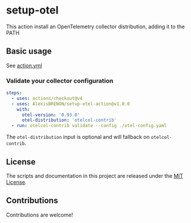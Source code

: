 # setup-otel

This action install an OpenTelemetry collector distribution, adding it to the
PATH

## Basic usage

See [action.yml](action.yml)

### Validate your collector configuration

```yaml
steps:
  - uses: actions/checkout@v4
  - uses: AlexisBRENON/setup-otel-action@v1.0.0
    with:
      otel-version: '0.93.0'
      otel-distribution: 'otelcol-contrib'
  - run: otelcol-contrib validate --config ./otel-config.yaml
```

The `otel-distribution` input is optional and will fallback on
`otelcol-contrib`.

## License

The scripts and documentation in this project are released under the
[MIT License](LICENSE).

## Contributions

Contributions are welcome!
